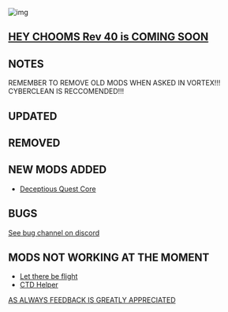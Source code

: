 ![img](https://s11.gifyu.com/images/Cuty-od-Dreams-Logo-YellowUP.png)

[HEY CHOOMS Rev 40 is COMING SOON](https://)
-

NOTES
-

REMEMBER TO REMOVE OLD MODS WHEN ASKED IN VORTEX!!! 
CYBERCLEAN IS RECCOMENDED!!!

UPDATED
-



REMOVED
-


NEW MODS ADDED 
-

- [Deceptious Quest Core](https://www.nexusmods.com/cyberpunk2077/mods/7831)


BUGS
-

 [See bug channel on discord](https://discord.gg/xZNztPjA2u)
 

MODS NOT WORKING AT THE MOMENT 
-

- [Let there be flight](https://)
- [CTD Helper](https://)

[AS ALWAYS FEEDBACK IS GREATLY APPRECIATED](https://)

